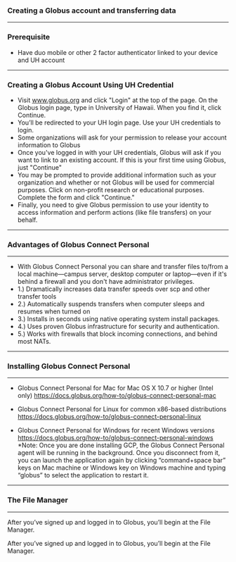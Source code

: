 
### Creating a Globus account and transferring data
---

### Prerequisite
-  Have duo mobile or other 2 factor authenticator linked to your device and UH account
---
### Creating a Globus Account Using UH Credential
- Visit www.globus.org and click "Login" at the top of the page. On the Globus login page, type in University of Hawaii. When you find it, click Continue.
- You’ll be redirected to your UH login page. Use your UH credentials to login.
- Some organizations will ask for your permission to release your account information to Globus
- Once you've logged in with your UH credentials, Globus will ask if you want to link to an existing account. If this is your first time using Globus, just "Continue"
- You may be prompted to provide additional information such as your organization and whether or not Globus will be used for commercial purposes. Click on non-profit research or educational purposes. Complete the form and click "Continue."
- Finally, you need to give Globus permission to use your identity to access information and perform actions (like file transfers) on your behalf.
---
### Advantages of Globus Connect Personal
---
- With Globus Connect Personal you can share and transfer files to/from a local machine—campus server, desktop computer or laptop—even if it's behind a firewall and you don't have administrator privileges.
- 1.) Dramatically increases data transfer speeds over scp and other transfer tools
- 2.) Automatically suspends transfers when computer sleeps and resumes when turned on
- 3.) Installs in seconds using native operating system install packages.
- 4.) Uses proven Globus infrastructure for security and authentication.
- 5.) Works with firewalls that block incoming connections, and behind most NATs.
---
### Installing Globus Connect Personal
---
- Globus Connect Personal for Mac for Mac OS X 10.7 or higher (Intel only) https://docs.globus.org/how-to/globus-connect-personal-mac

- Globus Connect Personal for Linux for common x86-based distributions https://docs.globus.org/how-to/globus-connect-personal-linux

- Globus Connect Personal for Windows for recent Windows versions https://docs.globus.org/how-to/globus-connect-personal-windows
*Note: Once you are done installing GCP, the Globus Connect Personal agent will be running in the background. Once you disconnect from it, you can launch the application again by clicking “command+space bar” keys on Mac machine or Windows key on Windows machine and typing “globus” to select the application to restart it.
---
### The File Manager
--- 
After you’ve signed up and logged in to Globus, you’ll begin at the File Manager.

After you’ve signed up and logged in to Globus, you’ll begin at the File Manager.


